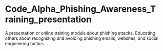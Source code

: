 # Code_Alpha_Phishing_Awareness_Training_presentation
A presentation or online training module about phishing attacks. Educating others about recognizing and avoiding phishing emails, websites, and social engineering tactics
